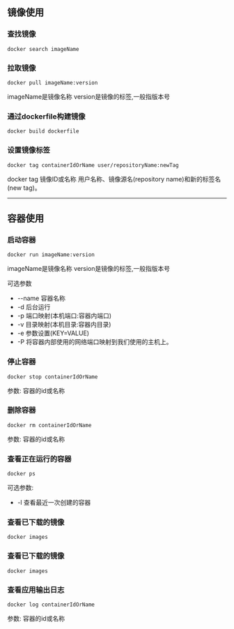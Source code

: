 ## 镜像使用
### 查找镜像
```shell
docker search imageName
```

### 拉取镜像
```shell
docker pull imageName:version
```
imageName是镜像名称
version是镜像的标签,一般指版本号

### 通过dockerfile构建镜像
```shell
docker build dockerfile
```

### 设置镜像标签
```shell
docker tag containerIdOrName user/repositoryName:newTag
```
docker tag 镜像ID或名称 用户名称、镜像源名(repository name)和新的标签名(new tag)。

---
## 容器使用
### 启动容器
```shell
docker run imageName:version
```
imageName是镜像名称
version是镜像的标签,一般指版本号

可选参数
* --name 容器名称 
* -d 后台运行
* -p 端口映射(本机端口:容器内端口)
* -v 目录映射(本机目录:容器内目录)
* -e 参数设置(KEY=VALUE)
* -P 将容器内部使用的网络端口映射到我们使用的主机上。

### 停止容器
```shell
docker stop containerIdOrName
```
参数: 容器的id或名称

### 删除容器
```shell
docker rm containerIdOrName
```
参数: 容器的id或名称


### 查看正在运行的容器
```shell
docker ps
```
可选参数:
* -l 查看最近一次创建的容器

### 查看已下载的镜像
```shell
docker images
```

### 查看已下载的镜像
```shell
docker images
```


### 查看应用输出日志
```shell
docker log containerIdOrName
```
参数: 容器的id或名称


